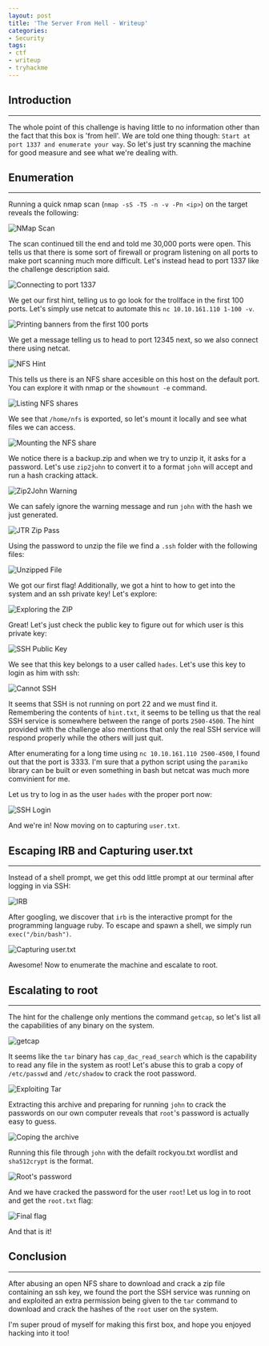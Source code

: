 ```yaml
---
layout: post
title: 'The Server From Hell - Writeup'
categories:
- Security
tags:
- ctf
- writeup
- tryhackme
---
```



## Introduction

---

The whole point of this challenge is having little to no information other than the fact that this box is 'from hell'. We are told one thing though: `Start at port 1337 and enumerate your way`. So let's just try scanning the machine for good measure and see what we're dealing with.

## Enumeration

---

Running a quick nmap scan (`nmap -sS -T5 -n -v -Pn <ip>`) on the target reveals the following:

![NMap Scan](/assets/img/media/server_from_hell_1.png)

The scan continued till the end and told me 30,000 ports were open. This tells us that there is some sort of firewall or program listening on all ports to make port scanning much more difficult. Let's instead head to port 1337 like the challenge description said.

![Connecting to port 1337](/assets/img/media/server_from_hell_2.png)

We get our first hint, telling us to go look for the trollface in the first 100 ports. Let's simply use netcat to automate this `nc 10.10.161.110 1-100 -v`.

![Printing banners from the first 100 ports](/assets/img/media/server_from_hell_3.png)

We get a message telling us to head to port 12345 next, so we also connect there using netcat.

![NFS Hint](/assets/img/media/server_from_hell_4.png)

This tells us there is an NFS share accesible on this host on the default port. You can explore it with nmap or the `showmount -e` command.

![Listing NFS shares](/assets/img/media/server_from_hell_5.png)

We see that `/home/nfs` is exported, so let's mount it locally and see what files we can access.

![Mounting the NFS share](/assets/img/media/server_from_hell_6.png)

We notice there is a backup.zip and when we try to unzip it, it asks for a password. Let's use `zip2john` to convert it to a format `john` will accept and run a hash cracking attack.

![Zip2John Warning](/assets/img/media/server_from_hell_7.png)

We can safely ignore the warning message and run `john` with the hash we just generated.

![JTR Zip Pass](/assets/img/media/server_from_hell_8.png)

Using the password to unzip the file we find a `.ssh` folder with the following files:

![Unzipped File](/assets/img/media/server_from_hell_9.png)

We got our first flag! Additionally, we got a hint to how to get into the system and an ssh private key! Let's explore:

![Exploring the ZIP](/assets/img/media/server_from_hell_10.png)

Great! Let's just check the public key to figure out for which user is this private key:

![SSH Public Key](/assets/img/media/server_from_hell_20.png)

We see that this key belongs to a user called `hades`. Let's use this key to login as him with ssh:

![Cannot SSH](/assets/img/media/server_from_hell_11.png)

It seems that SSH is not running on port 22 and we must find it. Remembering the contents of `hint.txt`, it seems to be telling us that the real SSH service is somewhere between the range of ports `2500-4500`. The hint provided with the challenge also mentions that only the real SSH service will respond properly while the others will just quit.

After enumerating for a long time using `nc 10.10.161.110 2500-4500`, I found out that the port is 3333. I'm sure that a python script using the `paramiko` library can be built or even something in bash but netcat was much more comvinient for me.

Let us try to log in as the user `hades` with the proper port now:

![SSH Login](/assets/img/media/server_from_hell_12.png)

And we're in! Now moving on to capturing `user.txt`.

## Escaping IRB and Capturing user.txt

---

Instead of a shell prompt, we get this odd little prompt at our terminal after logging in via SSH:

![IRB](/assets/img/media/server_from_hell_13.png)

After googling, we discover that `irb` is the interactive prompt for the programming language ruby. To escape and spawn a shell, we simply run `exec("/bin/bash")`.

![Capturing user.txt](/assets/img/media/server_from_hell_14.png)

Awesome! Now to enumerate the machine and escalate to root.

## Escalating to root

---

The hint for the challenge only mentions the command `getcap`, so let's list all the capabilities of any binary on the system.

![getcap](/assets/img/media/server_from_hell_15.png)

It seems like the `tar` binary has `cap_dac_read_search` which is the capability to read any file in the system as root! Let's abuse this to grab a copy of `/etc/passwd` and  `/etc/shadow` to crack the root password.

![Exploiting Tar](/assets/img/media/server_from_hell_16.png)

Extracting this archive and preparing for running `john` to crack the passwords on our own computer reveals that `root`'s password is actually easy to guess.

![Coping the archive](/assets/img/media/server_from_hell_17.png)

Running this file through `john` with the defailt rockyou.txt wordlist and `sha512crypt` is the format.

![Root's password](/assets/img/media/server_from_hell_18.png)

And we have cracked the password for the user `root`! Let us log in to root and get the `root.txt` flag:

![Final flag](/assets/img/media/server_from_hell_19.png)

And that is it!

## Conclusion

---

After abusing an open NFS share to download and crack a zip file containing an ssh key, we found the port the SSH service was running on and exploited an extra permission being given to the `tar` command to download and crack the hashes of the `root` user on the system.

I'm super proud of myself for making this first box, and hope you enjoyed hacking into it too!
